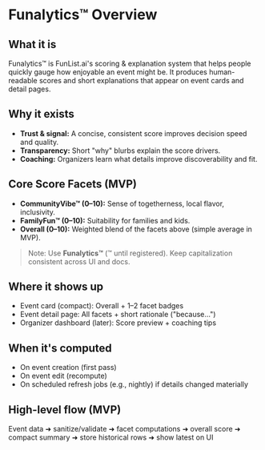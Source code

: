 # Funalytics™ Overview

## What it is
Funalytics™ is FunList.ai's scoring & explanation system that helps people quickly gauge how enjoyable an event might be. It produces human-readable scores and short explanations that appear on event cards and detail pages.

## Why it exists
- **Trust & signal:** A concise, consistent score improves decision speed and quality.
- **Transparency:** Short "why" blurbs explain the score drivers.
- **Coaching:** Organizers learn what details improve discoverability and fit.

## Core Score Facets (MVP)
- **CommunityVibe™ (0–10):** Sense of togetherness, local flavor, inclusivity.
- **FamilyFun™ (0–10):** Suitability for families and kids.
- **Overall (0–10):** Weighted blend of the facets above (simple average in MVP).

> Note: Use **Funalytics™** (™ until registered). Keep capitalization consistent across UI and docs.

## Where it shows up
- Event card (compact): Overall + 1–2 facet badges
- Event detail page: All facets + short rationale ("because…")
- Organizer dashboard (later): Score preview + coaching tips

## When it's computed
- On event creation (first pass)
- On event edit (recompute)
- On scheduled refresh jobs (e.g., nightly) if details changed materially

## High-level flow (MVP)
Event data ➜ sanitize/validate ➜ facet computations ➜ overall score ➜ compact summary ➜ store historical rows ➜ show latest on UI